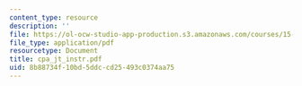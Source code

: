 ```yaml
---
content_type: resource
description: ''
file: https://ol-ocw-studio-app-production.s3.amazonaws.com/courses/15-667-negotiation-and-conflict-management-spring-2001/8b88734f10bd5ddccd25493c0374aa75_cpa_jt_instr.pdf
file_type: application/pdf
resourcetype: Document
title: cpa_jt_instr.pdf
uid: 8b88734f-10bd-5ddc-cd25-493c0374aa75
---
```

